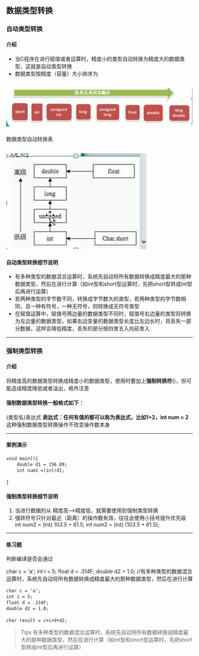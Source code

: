 
## 数据类型转换
### 自动类型转换
#### 介绍
 - 当C程序在进行赋值或者运算时，精度小的类型自动转换为精度大的数据类型，这就是自动类型转换
 - 数据类型按精度（容量）大小排序为

![输入图片描述](011-%E6%95%B0%E6%8D%AE%E7%B1%BB%E5%9E%8B%E8%BD%AC%E6%8D%A2_md_files/Snipaste_2021-10-05_18-32-58_20211005183311.png?v=1&type=image&token=V1:xnfDk_RHjwmdRoCt8UD5dlDqfTU2q3A3FCrEtpdH8iM)
---
数据类型自动转换表

![输入图片描述](011-%E6%95%B0%E6%8D%AE%E7%B1%BB%E5%9E%8B%E8%BD%AC%E6%8D%A2_md_files/Snipaste_2021-10-05_18-33-47_20211005183355.png?v=1&type=image&token=V1:FPynYprzxTKNBdWAvnqGEh10NzsiGnwGtJsdiTb84ms)
---
#### 自动类型转换细节说明
 - 有多种类型的数据混合运算时，系统先自动将所有数据转换成精度最大的那种数据类型，然后在进行计算（如int型和short型运算时，先把short型转成int型后再进行运算）
 - 若两种类型的字节数不同，转换成字节数大的类型，若两种类型的字节数相同，且一种有符号，一种无符号，则转换成无符号类型
 - 在赋值运算中，赋值号两边量的数据类型不同时，赋值号右边量的类型将转换为左边量的数据类型，如果右边变量的数据类型长度比左边长时，将丢失一部分数据，这样会降低精度，丢失的部分按四舍五入向前舍入
---
### 强制类型转换
#### 介绍
  将精度高的数据类型转换成精度小的数据类型，使用时要加上**强制转换符**()，但可能造成精度降低或者溢出，格外注意
#### 强制数据类型转换一般格式如下：
(类型名)表达式
**表达式：任何有值的都可以称为表达式，比如1+2，int num = 2**
这种强制数据类型转换操作不改变操作数本身

---
#### 案例演示

    void main(){
		double d1 = 156.89;
		int num1 =(int)d1;
		
	}

 #### 强制类型转换细节说明
 1. 当进行数据的从 精度高-->精度低，就需要使用到强制类型转换
 2. 强转符号只针对最近（距离）的操作数有效，往往会使用小括号提升优先级
		int num2 = (int) 10*3.5 + 6*1.5;
		int num2 = (int) (10*3.5 + 6*1.5);

---
#### 练习题
判断编译是否会通过

char c = 'a';
  	int i = 5;
  	float d = .314F;
	double d2 = 1.0;
	//有多种类型的数据混合运算时，系统先自动将所有数据转换成精度最大的那种数据类型，然后在进行计算
	
    char c = 'a';
    int i = 5;
    float d = .314F;
	double d2 = 1.0;
	
	char result = c+i+d+d2;
	
> Tips
> 有多种类型的数据混合运算时，系统先自动将所有数据转换成精度最大的那种数据类型，然后在进行计算（如int型和short型运算时，先把short型转成int型后再进行运算）

